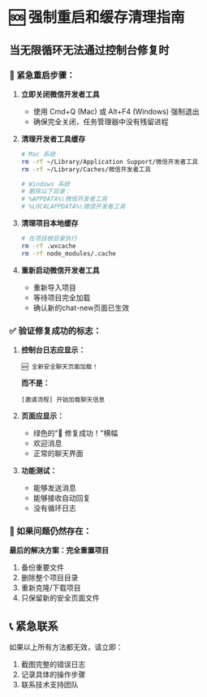 # 🆘 强制重启和缓存清理指南

## 当无限循环无法通过控制台修复时

### 🚨 紧急重启步骤：

1. **立即关闭微信开发者工具**
   - 使用 Cmd+Q (Mac) 或 Alt+F4 (Windows) 强制退出
   - 确保完全关闭，任务管理器中没有残留进程

2. **清理开发者工具缓存**
   ```bash
   # Mac 系统
   rm -rf ~/Library/Application Support/微信开发者工具
   rm -rf ~/Library/Caches/微信开发者工具
   
   # Windows 系统  
   # 删除以下目录：
   # %APPDATA%\微信开发者工具
   # %LOCALAPPDATA%\微信开发者工具
   ```

3. **清理项目本地缓存**
   ```bash
   # 在项目根目录执行
   rm -rf .wxcache
   rm -rf node_modules/.cache
   ```

4. **重新启动微信开发者工具**
   - 重新导入项目
   - 等待项目完全加载
   - 确认新的chat-new页面已生效

### ✅ 验证修复成功的标志：

1. **控制台日志应显示：**
   ```
   🆕 全新安全聊天页面加载！
   ```
   **而不是：**
   ```
   [邀请流程] 开始加载聊天信息
   ```

2. **页面应显示：**
   - 绿色的"🎉 修复成功！"横幅
   - 欢迎消息
   - 正常的聊天界面

3. **功能测试：**
   - 能够发送消息
   - 能够接收自动回复
   - 没有循环日志

### 🔧 如果问题仍然存在：

**最后的解决方案：完全重置项目**

1. 备份重要文件
2. 删除整个项目目录
3. 重新克隆/下载项目
4. 只保留新的安全页面文件

## 📞 紧急联系

如果以上所有方法都无效，请立即：
1. 截图完整的错误日志
2. 记录具体的操作步骤
3. 联系技术支持团队 